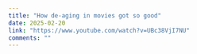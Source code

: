 ```yaml
---
title: "How de-aging in movies got so good"
date: 2025-02-20
link: "https://www.youtube.com/watch?v=UBc38VjI7NU"
comments: ""
---
```


